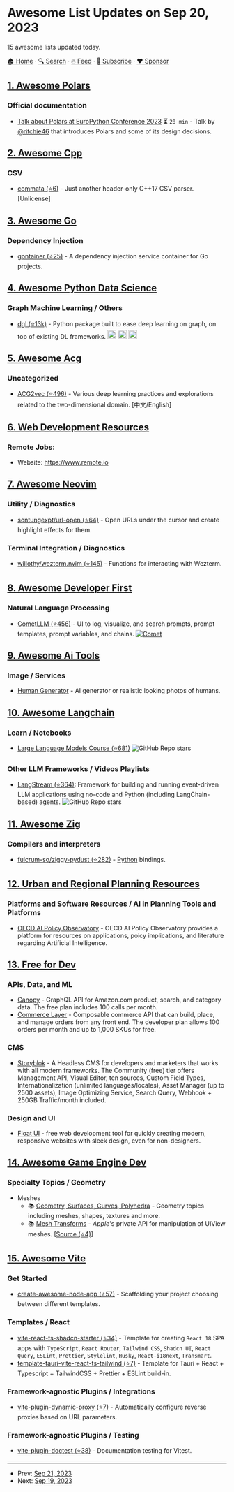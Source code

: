 # Awesome List Updates on Sep 20, 2023

15 awesome lists updated today.

[🏠 Home](/README.md) · [🔍 Search](https://www.trackawesomelist.com/search/) · [🔥 Feed](https://www.trackawesomelist.com/rss.xml) · [📮 Subscribe](https://trackawesomelist.us17.list-manage.com/subscribe?u=d2f0117aa829c83a63ec63c2f&id=36a103854c) · [❤️  Sponsor](https://github.com/sponsors/theowenyoung)



## [1. Awesome Polars](/content/ddotta/awesome-polars/README.md)

### Official documentation

*   [Talk about Polars at EuroPython Conference 2023](https://www.youtube.com/watch?v=UwRlFtSd_-8) ⏳ `28 min` - Talk by [@ritchie46](https://github.com/ritchie46) that introduces Polars and some of its design decisions.

## [2. Awesome Cpp](/content/fffaraz/awesome-cpp/README.md)

### CSV

*   [commata (⭐6)](https://github.com/furfurylic/commata) - Just another header-only C++17 CSV parser. \[Unlicense]

## [3. Awesome Go](/content/avelino/awesome-go/README.md)

### Dependency Injection

*   [gontainer (⭐25)](https://github.com/NVIDIA/gontainer) - A dependency injection service container for Go projects.

## [4. Awesome Python Data Science](/content/krzjoa/awesome-python-data-science/README.md)

### Graph Machine Learning / Others

*   [dgl (⭐13k)](https://github.com/dmlc/dgl) - Python package built to ease deep learning on graph, on top of existing DL frameworks. <img height="20" src="https://github.com/krzjoa/awesome-python-data-science/raw/master/img/pytorch_big2.png" alt="PyTorch based/compatible"> <img height="20" src="https://github.com/krzjoa/awesome-python-data-science/raw/master/img/tf_big2.png" alt="TensorFlow"> <img height="20" src="https://github.com/krzjoa/awesome-python-data-science/raw/master/img/mxnet_big.png" alt="MXNet based">

## [5. Awesome Acg](/content/soruly/awesome-acg/README.md)

### Uncategorized

*   [ACG2vec (⭐496)](https://github.com/OysterQAQ/ACG2vec) - Various deep learning practices and explorations related to the two-dimensional domain. \[中文/English]

## [6. Web Development Resources](/content/markodenic/web-development-resources/README.md)

### Remote Jobs:

- Website: <https://www.remote.io>



## [7. Awesome Neovim](/content/rockerBOO/awesome-neovim/README.md)

### Utility / Diagnostics

*   [sontungexpt/url-open (⭐64)](https://github.com/sontungexpt/url-open) - Open URLs under the cursor and create highlight effects for them.

### Terminal Integration / Diagnostics

*   [willothy/wezterm.nvim (⭐145)](https://github.com/willothy/wezterm.nvim) - Functions for interacting with Wezterm.

## [8. Awesome Developer First](/content/agamm/awesome-developer-first/README.md)

### Natural Language Processing

*   [CometLLM (⭐456)](https://github.com/comet-ml/comet-llm) - UI to log, visualize, and search prompts, prompt templates, prompt variables, and chains. [![Comet](https://img.shields.io/github/stars/comet-ml/comet-llm?style=flat-square\&logo=github\&labelColor=%230D1117\&color=%23161B22)](https://github.com/comet-ml/comet-llm)

## [9. Awesome Ai Tools](/content/mahseema/awesome-ai-tools/README.md)

### Image / Services

*   [Human Generator](https://generated.photos/human-generator) - AI generator or realistic looking photos of humans.

## [10. Awesome Langchain](/content/kyrolabs/awesome-langchain/README.md)

### Learn / Notebooks

*   [Large Language Models Course (⭐681)](https://github.com/peremartra/Large-Language-Model-Notebooks-Course) ![GitHub Repo stars](https://img.shields.io/github/stars/peremartra/Large-Language-Model-Notebooks-Course?style=social)

### Other LLM Frameworks / Videos Playlists

*   [LangStream (⭐364)](https://github.com/LangStream/langstream): Framework for building and running event-driven LLM applications using no-code and Python (including LangChain-based) agents. ![GitHub Repo stars](https://img.shields.io/github/stars/LangStream/langstream?style=social)

## [11. Awesome Zig](/content/catdevnull/awesome-zig/README.md)

### Compilers and interpreters

*   [fulcrum-so/ziggy-pydust (⭐282)](https://github.com/fulcrum-so/ziggy-pydust) - [Python](https://python.org/) bindings.

## [12. Urban and Regional Planning Resources](/content/APA-Technology-Division/urban-and-regional-planning-resources/README.md)

### Platforms and Software Resources / AI in Planning Tools and Platforms

*   [OECD AI Policy Observatory](https://oecd.ai/en/) - OECD AI Policy Observatory provides a platform for resources on applications, poicy implications, and literature regarding Artificial Intelligence.

## [13. Free for Dev](/content/ripienaar/free-for-dev/README.md)

### APIs, Data, and ML

*   [Canopy](https://www.canopyapi.co/) - GraphQL API for Amazon.com product, search, and category data. The free plan includes 100 calls per month.
*   [Commerce Layer](https://commercelayer.io) - Composable commerce API that can build, place, and manage orders from any front end. The developer plan allows 100 orders per month and up to 1,000 SKUs for free.

### CMS

*   [Storyblok](https://www.storyblok.com) - A Headless CMS for developers and marketers that works with all modern frameworks. The Community (free) tier offers Management API, Visual Editor, ten sources, Custom Field Types, Internationalization (unlimited languages/locales), Asset Manager (up to 2500 assets), Image Optimizing Service, Search Query, Webhook + 250GB Traffic/month included.

### Design and UI

*   [Float UI](https://floatui.com/) - free web development tool for quickly creating modern, responsive websites with sleek design, even for non-designers.

## [14. Awesome Game Engine Dev](/content/stevinz/awesome-game-engine-dev/README.md)

### Specialty Topics / Geometry

*   Meshes
    *   📚 [Geometry, Surfaces, Curves, Polyhedra](https://paulbourke.net/geometry/) - Geometry topics including meshes, shapes, textures and more.
    *   📚 [Mesh Transforms](https://ciechanow.ski/mesh-transforms/) - *Apple*'s private API for manipulation of UIView meshes. \[[Source (⭐4)](https://github.com/olegtyshcneko/CAMeshTransform)]

## [15. Awesome Vite](/content/vitejs/awesome-vite/README.md)

### Get Started

*   [create-awesome-node-app (⭐57)](https://github.com/Create-Node-App/create-node-app) - Scaffolding your project choosing between different templates.

### Templates / React

*   [vite-react-ts-shadcn-starter (⭐34)](https://github.com/Quilljou/vite-react-ts-tailwind-starter) - Template for creating `React 18` SPA apps with `TypeScript`, `React Router`, `Tailwind CSS`, `Shadcn UI`, `React Query`, `ESLint`, `Prettier`, `Stylelint`, `Husky`, `React-i18next`, `Transmart`.
*   [template-tauri-vite-react-ts-tailwind (⭐7)](https://github.com/RoyRao2333/template-tauri-vite-react-ts-tailwind) - Template for Tauri + React + Typescript + TailwindCSS + Prettier + ESLint build-in.

### Framework-agnostic Plugins / Integrations

*   [vite-plugin-dynamic-proxy (⭐7)](https://github.com/zjpzjp/vite-plugin-debug-proxy) - Automatically configure reverse proxies based on URL parameters.

### Framework-agnostic Plugins / Testing

*   [vite-plugin-doctest (⭐38)](https://github.com/ssssota/doc-vitest) - Documentation testing for Vitest.

---

- Prev: [Sep 21, 2023](/content/2023/09/21/README.md)
- Next: [Sep 19, 2023](/content/2023/09/19/README.md)
